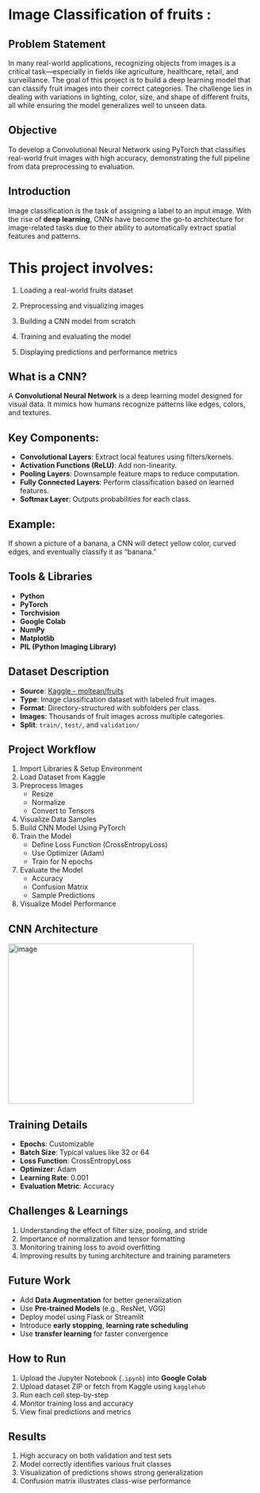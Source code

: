 # Image Classification of fruits :

## Problem Statement

In many real-world applications, recognizing objects from images is a critical task—especially in fields like agriculture, healthcare, retail, and surveillance. The goal of this project is to build a deep learning model that can classify fruit images into their correct categories. The challenge lies in dealing with variations in lighting, color, size, and shape of different fruits, all while ensuring the model generalizes well to unseen data.

## Objective

To develop a Convolutional Neural Network using PyTorch that classifies real-world fruit images with high accuracy, demonstrating the full pipeline from data preprocessing to evaluation.

## Introduction

Image classification is the task of assigning a label to an input image. With the rise of **deep learning**, CNNs have become the go-to architecture for image-related tasks due to their ability to automatically extract spatial features and patterns.

# This project involves:

1. Loading a real-world fruits dataset
   
2. Preprocessing and visualizing images
   
3. Building a CNN model from scratch
   
4. Training and evaluating the model
   
5. Displaying predictions and performance metrics

## What is a CNN?

A **Convolutional Neural Network** is a deep learning model designed for visual data. It mimics how humans recognize patterns like edges, colors, and textures.

## Key Components:

- **Convolutional Layers**: Extract local features using filters/kernels.
- **Activation Functions (ReLU)**: Add non-linearity.
- **Pooling Layers**: Downsample feature maps to reduce computation.
- **Fully Connected Layers**: Perform classification based on learned features.
- **Softmax Layer**: Outputs probabilities for each class.

## **Example**:  
If shown a picture of a banana, a CNN will detect yellow color, curved edges, and eventually classify it as “banana.”

## Tools & Libraries

- **Python**
- **PyTorch**
- **Torchvision**
- **Google Colab**
- **NumPy**
- **Matplotlib**
- **PIL (Python Imaging Library)**

## Dataset Description

- **Source**: [Kaggle - moltean/fruits](https://www.kaggle.com/moltean/fruits)
- **Type**: Image classification dataset with labeled fruit images.
- **Format**: Directory-structured with subfolders per class.
- **Images**: Thousands of fruit images across multiple categories.
- **Split**: `train/`, `test/`, and `validation/`

## Project Workflow

1. Import Libraries & Setup Environment
2. Load Dataset from Kaggle
3. Preprocess Images
   - Resize
   - Normalize
   - Convert to Tensors
4. Visualize Data Samples
5. Build CNN Model Using PyTorch
6. Train the Model
   - Define Loss Function (CrossEntropyLoss)
   - Use Optimizer (Adam)
   - Train for N epochs
7. Evaluate the Model
   - Accuracy
   - Confusion Matrix
   - Sample Predictions
8. Visualize Model Performance

## CNN Architecture

<img width="374" height="322" alt="image" src="https://github.com/user-attachments/assets/3883ace1-b9c7-41d9-a86e-d8e22c0c32b2" />

## Training Details

- **Epochs**: Customizable
- **Batch Size**: Typical values like 32 or 64
- **Loss Function**: CrossEntropyLoss
- **Optimizer**: Adam
- **Learning Rate**: 0.001
- **Evaluation Metric**: Accuracy

## Challenges & Learnings

1. Understanding the effect of filter size, pooling, and stride
2. Importance of normalization and tensor formatting
3. Monitoring training loss to avoid overfitting
4. Improving results by tuning architecture and training parameters

## Future Work

- Add **Data Augmentation** for better generalization
- Use **Pre-trained Models** (e.g., ResNet, VGG)
- Deploy model using Flask or Streamlit
- Introduce **early stopping**, **learning rate scheduling**
- Use **transfer learning** for faster convergence

## How to Run

1. Upload the Jupyter Notebook (`.ipynb`) into **Google Colab**
2. Upload dataset ZIP or fetch from Kaggle using `kagglehub`
3. Run each cell step-by-step
4. Monitor training loss and accuracy
5. View final predictions and metrics

## Results

1. High accuracy on both validation and test sets
2. Model correctly identifies various fruit classes
3. Visualization of predictions shows strong generalization
4. Confusion matrix illustrates class-wise performance
